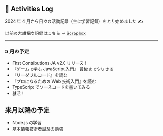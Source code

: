 ## 🐌 Activities Log

2024 年 4 月から日々の活動記録（主に学習記録）をとり始めました ✍️

以前の大雑把な記録はこちら => [Scrapbox](https://scrapbox.io/kagomen/)

---

### 5 月の予定

- First Contributions JA v2.0 リリース！
- 『ゲームで学ぶ JavaScript 入門』 最後までやりきる
- 『リーダブルコード』を読む
- 『プロになるための Web 技術入門』を読む
- TypeScript でソースコードを書いてみる
- 就活！

## 来月以降の予定

- Node.js の学習
- 基本情報技術者試験の勉強
